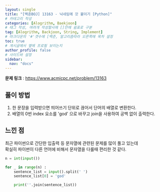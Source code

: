 ```yaml
---
layout: single
title: "[백준BOJ] 13163 - 닉네임에 갓 붙이기 [Python]"
# 카테고리 작성
categories: [Alogrithm, Baekjoon]
# 태그 작성, 여려개 작성할시에 []안에 쉼표로 구분
tag: [Alogrithm, Backjoon, String, Implement]
# 마크다운의 '#'갯수에 [백준, 알고리즘따라 오른쪽에 목차 설정
toc: true
# 게시글에서 옆에 프로필 보이는지
author_profile: false
# 사이드바 설정
sidebar:
  nav: "docs"
---
```


**문제 링크** : <https://www.acmicpc.net/problem/13163>

## 풀이 방법

1. 한 문장을 입력받으면 띄어쓰기 단위로 끊어서 단어의 배열로 변환한다.<br>
2. 배열의 0번 index 요소를 'god' 으로 바꾸고 join을 사용하여 공백 없이 출력한다.

## 느낀 점

최근 파이썬으로 간단한 입출력 등 문자열에 관련된 문제를 많이 풀고 있는데<br>
확실히 파이썬이 다른 언어에 비해서 문자열을 다룰때 편리한 것 같다.

```python
n = int(input())

for _ in range(n) :
    sentence_list = input().split(' ')
    sentence_list[0] = 'god'

    print(''.join(sentence_list))
```
